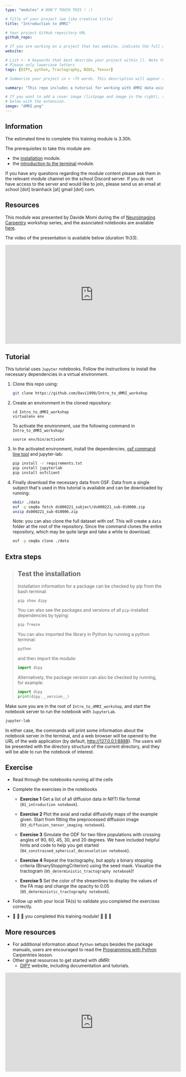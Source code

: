 ```yaml
---
type: "modules" # DON'T TOUCH THIS ! :)

# Title of your project (we like creative title)
title: "Introduction to dMRI"

# Your project GitHub repository URL
github_repo:

# If you are working on a project that has website, indicate the full url including "https://" below or leave it empty.
website:

# List +- 4 keywords that best describe your project within []. Note that the project summary also involves a number of key words. Those are listed on top of the [github repository](https://github.com/PSY6983-2021/project_template), click `manage topics`.
# Please only lowercase letters
tags: [DIPY, python, Tractography, BIDS, Tensor]

# Summarize your project in < ~75 words. This description will appear at the top of your page and on the list page with other projects..

summary: "This repo includes a tutorial for working with dMRI data using DIPY"

# If you want to add a cover image (listpage and image in the right), add it to your directory and indicate the name
# below with the extension.
image: "dMRI.png"
---
```

<!-- This is an html comment and this won't appear in the rendered page. You are now editing the "content" area, the core of your description. Everything that you can do in markdown is allowed below. We added a couple of comments to guide your through documenting your progress. -->

## Information

The estimated time to complete this training module is 3.30h.

The prerequisites to take this module are:
 * the [installation](/modules/installation) module.
 * the [introduction to the terminal](/modules/introduction_to_terminal) module.
 
If you have any questions regarding the module content please ask them in the relevant module channel on the school Discord server. If you do not have access to the server and would like to join, please send us an email at school [dot] brainhack [at] gmail [dot] com.

## Resources
This module was presented by Davide Momi during the of [Neuroimaging Carpentry](https://conp-pcno-training.github.io/neuroimaging-carpentry/) workshop series, and the associated notebooks are available [here](https://github.com/Davi1990/Intro_to_dMRI_workshop).

The video of the presentation is available below (duration 1h33).
<iframe width="560" height="315" src="https://www.youtube.com/embed/HM3lMplqTM4" title="YouTube video player" frameborder="0" allow="accelerometer; autoplay; clipboard-write; encrypted-media; gyroscope; picture-in-picture; web-share" allowfullscreen></iframe>

## Tutorial
This tutorial uses `Jupyter` notebooks. Follow the instructions to install the necessary dependencies in a virtual environment. 

1. Clone this repo using:
    ```bash
    git clone https://github.com/Davi1990/Intro_to_dMRI_workshop
    ```

2. Create an environment in the cloned repository:
    ```
    cd Intro_to_dMRI_workshop
    virtualenv env
    ```
    To activate the environment, use the following command in `Intro_to_dMRI_workshop/`
    ```
    source env/bin/activate
    ```

3. In the activated environment, install the dependencies, [osf command line tool](https://github.com/cos-labs/osf-cli) and jupyter-lab:
    ```bash
    pip install -r requirements.txt
    pip install jupyterlab
    pip install osfclient
    ```

5. Finally download the necessary data from OSF.
    Data from a single subject that's used in this tutorial is available and can be downloaded by running:
    ```bash
    mkdir ./data
    osf -p cmq8a fetch ds000221_subject/ds000221_sub-010006.zip
    unzip ds000221_sub-010006.zip
    ```

   Note: you can also clone the full dataset with osf. This will create a `data` folder at the root of the repository. Since the command clones the entire repository, which may be quite large and
    take a while to download.

    ```bash
    osf -p cmq8a clone ./data
    ```

## Extra steps

> ## Test the installation
>
> Installation information for a package can be checked by pip from the bash terminal:
> ```bash
> pip show dipy
> ```
>
> You can also see the packages and versions of all `pip`-installed dependencies
> by typing:
> ```bash
> pip freeze
> ```
>
> You can also imported the library in Python by
> running a python terminal:
> ```bash
> python
> ```
> and then import the module:
> ```python
> import dipy
> ```
>
> Alternatively, the package version can also be checked by running, for example:
> ```python
> import dipy
> print(dipy.__version__)
> ```
>

Make sure you are in the root of `Intro_to_dMRI_workshop`, and start the notebook server to run the notebook with `JupyterLab`.
```bash
jupyter-lab
```

In either case, the commands will print some information about the notebook
server in the terminal, and a web browser will be opened to the URL of the web
application (by default, http://127.0.0.1:8888). The users will be presented with
the directory structure of the current directory, and they will be able to run
the notebook of interest.

## Exercise

 * Read through the notebooks running all the cells

 * Complete the exercises in the notebooks

    * **Exercise 1** Get a list of all diffusion data in NIfTI file format (`01_introduction notebook`).

    * **Exercise 2** Plot the axial and radial diffusivity maps of the example given. Start from fitting the preprocessed diffusion image (`03_diffusion_tensor_imaging notebook`).

    * **Exercise 3** Simulate the ODF for two fibre populations with crossing angles of 90, 60, 45, 30, and 20 degrees. We have included helpful hints and code to help you get started (`04_constrained_spherical_deconvolution notebook`).

    * **Exercise 4** Repeat the tractography, but apply a binary stopping criteria (BinaryStoppingCriterion) using the seed mask. Visualize the tractogram (`05_deterministic_tractography notebook`)!

    * **Exercise 5** Set the color of the streamlines to display the values of the FA map and change the opacity to 0.05 (`05_deterministic_tractography notebook`).

 * Follow up with your local TA(s) to validate you completed the exercises correctly.
 * :tada: :tada: :tada: you completed this training module! :tada: :tada: :tada:

 ## More resources

- For additional information about `Python` setups besides the package manuals, users are encouraged to read the [Programming with Python](https://swcarpentry.github.io/python-novice-inflammation/) Carpentries lesson.
 - Other great resources to get started with dMRI:
    -  [DIPY](https://dipy.org/) website, including documentation and tutorials.

<iframe width="560" height="315" src="https://www.youtube.com/embed/7Bl38jfBJu0" title="YouTube video player" frameborder="0" allow="accelerometer; autoplay; clipboard-write; encrypted-media; gyroscope; picture-in-picture; web-share" allowfullscreen></iframe>
